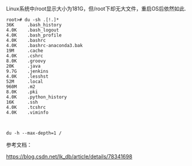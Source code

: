 Linux系统中/root显示大小为181G，但/root下却无大文件，重启OS后依然如此.

```
root># du -sh .[!.]*
36K     .bash_history
4.0K    .bash_logout
4.0K    .bash_profile
4.0K    .bashrc
4.0K    .bashrc-anaconda3.bak
19M     .cache
4.0K    .cshrc
8.0K    .groovy
20K     .java
9.7G    .jenkins
4.0K    .lesshst
52M     .local
960M    .m2
8.0K    .pki
4.0K    .python_history
16K     .ssh
4.0K    .tcshrc
4.0K    .viminfo



du -h --max-depth=1 /
```
参考文档：

https://blog.csdn.net/lk_db/article/details/78341698
